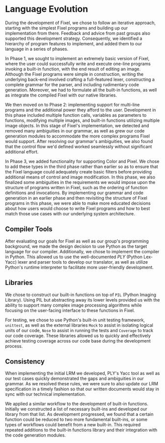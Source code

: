 # Language Evolution

During the development of Fixel, we chose to follow an iterative approach, starting with the simplest Fixel programs and building up our implementation from there. Feedback and advice from past groups also supported this development strategy. Consequently, we identified a hierarchy of program features to implement, and added them to our language in a series of phases. 

In Phase 1, we sought to implement an extremely basic version of Fixel, where the user could successfully write and execute one-line programs invoking a built-in function, with the end result of editing an image. Although the Fixel programs were simple in construction, writing the underlying back-end involved crafting a full-featured lexer, constructing a complete grammar for the parser, and including rudimentary code generation. Moreover, we had to formulate all the built-in functions, as well as integrate the compiled Fixel with our native libraries. 

We then moved on to Phase 2: implementing support for multi-line programs and the additional power they afford to the user. Development in this phase included multiple function calls, variables as parameters to functions, modifying multiple images, and built-in functions utilizing multiple image objects. In this stage of Fixel's implementation, we detected and removed many ambiguities in our grammar, as well as grew our code generation modules to accommodate the more complex programs Fixel would support. After resolving our grammar's ambiguities, we also found that the control flow we'd defined worked seamlessly without significant additional effort. 

In Phase 3, we added functionality for supporting Color and Pixel. We chose to add these types in the third phase rather than earlier so as to ensure that the Fixel language could adequately create basic filters before providing additional means of control and image modification. In this phase, we also finalized some ambiguities in the requirements we would impose upon the structure of programs written in Fixel, such as the ordering of function definitions and invocations. By implementing our grammar and code generation in an earlier phase and then revisiting the structure of Fixel programs in this phase, we were able to make more educated decisions about how users would choose to write Fixel programs and how to best match those use cases with our underlying system architecture.

<!-- is this paragraph above ok? -->

## Compiler Tools

After evaluating our goals for Fixel as well as our group's programming background, we made the design decision to use Python as the target language for our compiler. Additionally, we chose to implement the compiler in Python. This allowed us to use the well-documented *PLY* (Python Lex-Yacc) lexer and parser tools to develop our translator, as well as utilize Python's runtime interpreter to facilitate more user-friendly development.

## Libraries

We chose to construct our built-in functions on top of `PIL` (Python Imaging Library). Using PIL but abstracting away its lower levels provided us with the ability to support many complex image processing algorithms while focusing on the user-facing interface to these functions in Fixel.

For testing, we chose to use Python's built-in unit testing framework, `unittest`, as well as the external libraries `Mock` to assist in isolating logical units of our code, `Nose` to assist in running the tests and `Coverage` to track our code coverage. These libraries allowed us to quickly and effectively achieve testing coverage across our code base during the development process.

## Consistency

When implementing the initial LRM we developed, PLY's Yacc tool as well as our test cases quickly demonstrated the gaps and ambiguities in our grammar. As we resolved these rules, we were sure to also update our LRM specification in a timely fashion so that our written documents would stay in sync with our technical implementation. 

We applied a similar workflow to the development of built-in functions. Initially we constructed a list of necessary built-ins and developed our library from that list. As development progressed, we found that a certain function could be reduced to two more fundamental built-ins, or some types of workflows could benefit from a new built-in. This required repeated additions to the built-in functions library and their integration with the code generation modules. 

